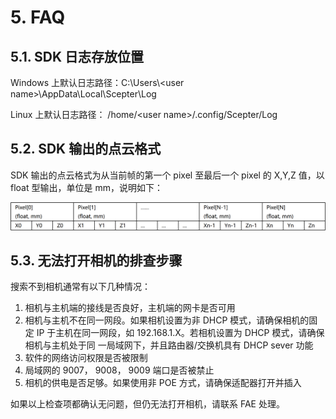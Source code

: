 # 5. FAQ<!-- {docsify-ignore-all} -->

## 5.1. SDK 日志存放位置

Windows 上默认日志路径：C:\Users\\\<user name>\AppData\Local\Scepter\Log

Linux 上默认日志路径： /home/\<user name>/.config/Scepter/Log

## 5.2. SDK 输出的点云格式

SDK 输出的点云格式为从当前帧的第一个 pixel 至最后一个 pixel 的 X,Y,Z 值，以 float 型输出，单位是 mm，说明如下：

![SDK output pointcloud](<FAQ-asserts/01.png>)

## 5.3. 无法打开相机的排查步骤

搜索不到相机通常有以下几种情况：

1. 相机与主机端的接线是否良好，主机端的网卡是否可用
2. 相机与主机不在同一网段。如果相机设置为非 DHCP 模式，请确保相机的固定 IP 于主机在同一网段，如 192.168.1.X。若相机设置为 DHCP 模式，请确保相机与主机处于同 一局域网下，并且路由器/交换机具有 DHCP sever 功能
3. 软件的网络访问权限是否被限制
4. 局域网的 9007， 9008， 9009 端口是否被禁止
5. 相机的供电是否足够。如果使用非 POE 方式，请确保适配器打开并插入

如果以上检查项都确认无问题，但仍无法打开相机，请联系 FAE 处理。
